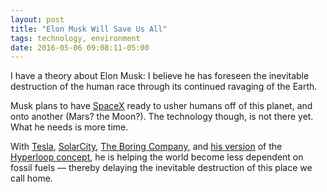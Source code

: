 ```yaml
---
layout: post
title: "Elon Musk Will Save Us All"
tags: technology, environment
date: 2016-05-06 09:08:11-05:00
---
```


I have a theory about Elon Musk: I believe he has foreseen the inevitable destruction of the human race through its continued ravaging of the Earth.

Musk plans to have [SpaceX](http://www.spacex.com "SpaceX") ready to usher humans off of this planet, and onto another (Mars? the Moon?). The technology though, is not there yet. What he needs is more time.

With [Tesla](https://www.tesla.com "Tesla"), [SolarCity](http://www.solarcity.com "SolarCity"), [The Boring Company](https://www.boringcompany.com "The Boring Company"), and [his version](http://www.spacex.com/hyperloop "Hyperloop | SpaceX") of the [Hyperloop concept](https://en.wikipedia.org/wiki/Hyperloop "Hyperloop - Wikipedia"), he is helping the world become less dependent on fossil fuels —  thereby delaying the inevitable destruction of this place we call home.
